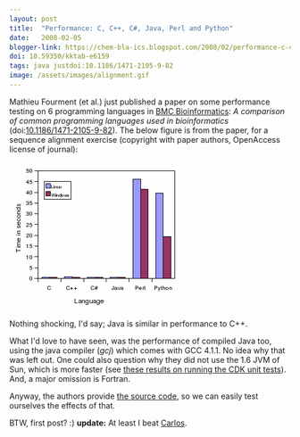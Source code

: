 ```yaml
---
layout: post
title:  "Performance: C, C++, C#, Java, Perl and Python"
date:   2008-02-05
blogger-link: https://chem-bla-ics.blogspot.com/2008/02/performance-c-c-c-java-perl-and-python.html
doi: 10.59350/kktab-e6159
tags: java justdoi:10.1186/1471-2105-9-82
image: /assets/images/alignment.gif
---
```


Mathieu Fourment (et al.) just published a paper on some performance testing on 6 programming languages in
[BMC Bioinformatics](http://www.biomedcentral.com/bmcbioinformatics): *A comparison of common programming languages used
in bioinformatics* (doi:[10.1186/1471-2105-9-82](https://doi.org/10.1186/1471-2105-9-82)). The below figure is from
the paper, for a sequence alignment exercise (copyright with paper authors, OpenAccess license of journal):

![](/assets/images/alignment.gif)

Nothing shocking, I'd say; Java is similar in performance to C++.

What I'd love to have seen, was the performance of compiled Java too, using the java compiler (*gcj*) which comes with
GCC 4.1.1. No idea why that was left out. One could also question why they did not use the 1.6 JVM of Sun,
which is more faster (see [these results on running the CDK unit tests](http://chem-bla-ics.blogspot.com/2006/08/cdk-and-java-6-beta.html)).
And, a major omission is Fortran.

Anyway, the authors provide [the source code](http://www.bioinformatics.org/benchmark/), so we can easily test
ourselves the effects of that.

BTW, first post? :) **update:** At least I beat [Carlos](http://cszamudio.spaces.live.com/blog/cns!9BCF6F9D6772B8F5!1742.entry).
